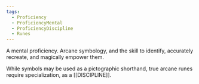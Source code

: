 ```yaml
---
tags:
  - Proficiency
  - ProficiencyMental
  - ProficiencyDiscipline
  - Runes
---
```

A mental proficiency. Arcane symbology, and the skill to identify, accurately recreate, and magically empower them.

While symbols may be used as a pictographic shorthand, true arcane runes require specialization, as a [[DISCIPLINE]].